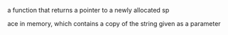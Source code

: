 a function that returns a pointer to a newly allocated sp

ace in memory, which contains a copy of the string given as a parameter
